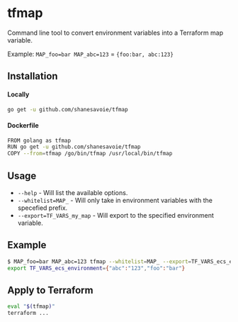 # tfmap

Command line tool to convert environment variables into a Terraform map variable. 

Example: `MAP_foo=bar MAP_abc=123` = `{foo:bar, abc:123}`
## Installation

#### Locally
```sh
go get -u github.com/shanesavoie/tfmap
```

#### Dockerfile
```sh
FROM golang as tfmap
RUN go get -u github.com/shanesavoie/tfmap
COPY --from=tfmap /go/bin/tfmap /usr/local/bin/tfmap
```

## Usage
* `--help` - Will list the available options.
* `--whitelist=MAP_` - Will only take in environment variables with the specefied prefix.
* `--export=TF_VARS_my_map` - Will export to the specified environment variable.

## Example
```sh
$ MAP_foo=bar MAP_abc=123 tfmap --whitelist=MAP_ --export=TF_VARS_ecs_environment
export TF_VARS_ecs_environment={"abc":"123","foo":"bar"}
```

## Apply to Terraform
```sh
eval "$(tfmap)"
terraform ... 
```
